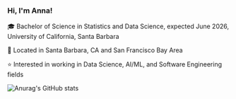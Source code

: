 ### Hi, I'm Anna!

🎓 Bachelor of Science in Statistics and Data Science, expected June 2026, University of California, Santa Barbara

📌 Located in Santa Barbara, CA and San Francisco Bay Area

⭐️ Interested in working in Data Science, AI/ML, and Software Engineering fields

![Anurag's GitHub stats](https://github-readme-stats.vercel.app/api?username=annagornyitzki&show_icons=true&theme=gruvbox)
